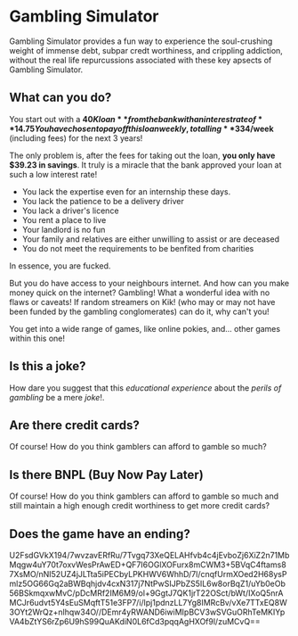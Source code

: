 # Gambling Simulator

Gambling Simulator provides a fun way to experience the soul-crushing weight of immense debt, subpar credt worthiness, and crippling addiction, without the real life repurcussions associated with these key apsects of Gambling Simulator.

## What can you do?

You start out with a **$40K loan** from the bank with an interest rate of **14.75% p.a.**, which must be payed off completely **over the course of 3 years**.
You have chosen to pay off this loan weekly, totalling **$334/week** (including fees) for the next 3 years!

The only problem is, after the fees for taking out the loan, **you only have $39.23 in savings**.
It truly is a miracle that the bank approved your loan at such a low interest rate!

* You lack the expertise even for an internship these days.
* You lack the patience to be a delivery driver
* You lack a driver's licence
* You rent a place to live
* Your landlord is no fun
* Your family and relatives are either unwilling to assist or are deceased
* You do not meet the requirements to be benfited from charities

In essence, you are fucked.

But you do have access to your neighbours internet.
And how can you make money quick on the internet? Gambling!
What a wonderful idea with no flaws or caveats!
If random streamers on Kik! (who may or may not have been funded by the gambling conglomerates) can do it, why can't you!

You get into a wide range of games, like online pokies, and... other games within this one!

## Is this a joke?

How dare you suggest that this *educational experience* about the *perils of gambling* be a mere *joke*!.

## Are there **credit cards**?

Of course! How do you think gamblers can afford to gamble so much?

## Is there BNPL (Buy Now Pay Later)

Of course! How do you think gamblers can afford to gamble so much and still maintain a high enough credit worthiness to get more credit cards?

## Does the game have an ending?

U2FsdGVkX194/7wvzavERfRu/7Tvgq73XeQELAHfvb4c4jEvboZj6XiZ2n71MbMqgw4uY70t7oxvWesPrAwED+QF7I6OGlXOFurx8mCWM3+5BVqC4ftams87XsMO/nNI52UZ4jJLTta5iPECbyLPKHWV6WhhD/7l/cnqfUrmXOed2H68ysPmlz5OG66Gq2aBWBqhjdv4cxN317j7NtPwSIJPbZS5IL6w8orBqZ1/uYb0eOb56BSkmqxwMvC/pDcMRf2IM6M9/ol+9GgtJ7QK1jrT22OSct/bWt/IXoQ5nrAMCJr6udvt5Y4sEuSMqftT51e3FP7/i/lpj1pdnzLL7Yg8IMRcBv/vXe7TTxEQ8W3OYt2WrQz+nlhqw34O//DEmr4yRWAND6iwiMIpBCV3wSVGuORhTeMKIYpVA4bZtYS6rZp6U9hS99QuAKdiN0L6fCd3pqqAgHXOf9l/zuMCvQ==